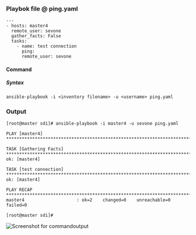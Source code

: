 ### Playbok file @ ping.yaml


    ---
    - hosts: master4
      remote_user: sevone
      gather_facts: False
      tasks:
        - name: test connection
          ping:
          remote_user: sevone


#### Command 
##### Syntax

    ansible-playbook -i <inventory filename> -u <username> ping.yaml

### Output

    [root@master sdi]# ansible-playbook -i master4 -u sevone ping.yaml
    
    PLAY [master4] ***************************************************************************************************************************************************************************************************************************
    
    TASK [Gathering Facts] *******************************************************************************************************************************************************************************************************************
    ok: [master4]
    
    TASK [test connection] *******************************************************************************************************************************************************************************************************************
    ok: [master4]
    
    PLAY RECAP *******************************************************************************************************************************************************************************************************************************
    master4                    : ok=2    changed=0    unreachable=0    failed=0
    
    [root@master sdi]#


![Screenshot for commandoutput](https://drive.google.com/open?id=1JinausVN8TuuGH2lMzsBBZ4MMKGFwl3g)
<!--stackedit_data:
eyJoaXN0b3J5IjpbLTI1NTA1MDcyNiwtMTk3NzI4Mzg5NiwtMT
UxNTM3NDE2NywtNzc2ODc2NDg1XX0=
-->